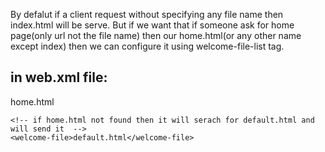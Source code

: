 By defalut if a client request without specifying any file name then index.html will be serve. But if we want 
that if someone ask for home page(only url not the file name) then our home.html(or any other name except index) then we can configure it using welcome-file-list tag.


in web.xml file:
-----------------

<welcome-file-list>
    <!-- first it will check for home.html -->
    <welcome-file>home.html</welcome-file>

    <!-- if home.html not found then it will serach for default.html and will send it  -->
    <welcome-file>default.html</welcome-file>
</welcome-file-list>